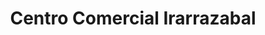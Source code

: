 ---
title: "Centro Comercial Irarrazabal"
url: /salamanca/centro-comercial-irarrazabal/
shop: Allgemein
---
